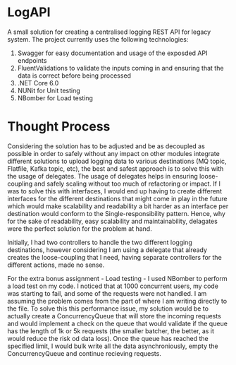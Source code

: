 # LogAPI
A small solution for creating a centralised logging REST API for legacy system. 
The project currently uses the following technologies:
1. Swagger for easy documentation and usage of the exposded API endpoints
2. FluentValidations to validate the inputs coming in and ensuring that the data is correct before being processed
3. .NET Core 6.0
4. NUNit for Unit testing
5. NBomber for Load testing

# Thought Process
Considering the solution has to be adjusted and be as decoupled as possible in order to safely without any impact on other modules integrate different solutions
to upload logging data to various destinations (MQ topic, Flatfile, Kafka topic, etc), the best and safest approach is to solve this with the usage of 
delegates. 
The usage of delegates helps in ensuring loose-coupling and safely scaling without too much of refactoring or impact. 
If I was to solve this with interfaces, I would end up having to create different interfaces for the different destinations that might come in play in the future
which would make scalability and readability a bit harder as an interface per destination would conform to the Single-responsibility pattern. Hence, why
for the sake of readability, easy scalability and maintainability, delagates were the perfect solution for the problem at hand.

Initially, I had two controllers to handle the two different logging destinations, however considering I am using a delegate that already creates the loose-coupling that I need,
having separate controllers for the different actions, made no sense.

For the extra bonus assignment - Load testing - I used NBomber to perform a load test on my code. I noticed that at 1000 concurrent users, my code was starting to fail,
and some of the requests were not handled. I am assuming the problem comes from the part of where I am writing directly to the file. To solve this this performance issue,
my solution would be to actually create a ConcurrencyQueue that will store the incoming requests and would implement a check on the queue that would validate
if the queue has the length of 1k or 5k requests (the smaller batcher, the better, as it would reduce the risk od data loss). Once the queue has reached the specified limit,
I would bulk write all the data asynchroniously, empty the ConcurrencyQueue and continue recieving requests.
